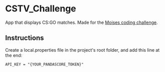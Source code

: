# CSTV_Challenge

App that displays CS:GO matches. Made for the [Moises coding challenge](https://fuzecc.notion.site/Android-Dev-d48d6ac18c104fee908d47208a58b4d3).

## Instructions
Create a local.properties file in the project's root folder, and add this line at the end:

```
API_KEY = "{YOUR_PANDASCORE_TOKEN}"
```